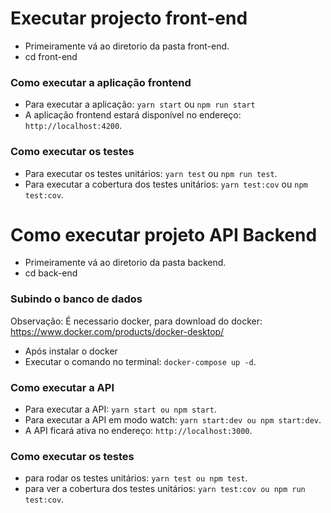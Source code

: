 #  Executar projecto front-end 
- Primeiramente vá ao diretorio da pasta front-end.
- cd front-end 
### Como executar a aplicação frontend
- Para executar a aplicação: `yarn start` ou `npm run start`
- A aplicação frontend estará disponível no endereço: `http://localhost:4200`.

### Como executar os testes
- Para executar os testes unitários: `yarn test` ou  `npm run test`.
- Para executar a cobertura dos testes unitários: `yarn test:cov` ou `npm test:cov`.


#  Como executar projeto API Backend
- Primeiramente vá ao diretorio da pasta backend.
- cd back-end 

### Subindo o banco de dados
Observação: É necessario docker, para download do docker: https://www.docker.com/products/docker-desktop/
- Após instalar o docker
- Executar o comando no terminal: `docker-compose up -d`.

### Como executar a API
- Para executar a API: `yarn start ou npm start`.
- Para executar a API em modo watch: `yarn start:dev ou npm start:dev`.
- A API ficará ativa  no endereço: `http://localhost:3000`.

### Como executar os testes
- para rodar os testes unitários: `yarn test ou npm test`.
- para ver a cobertura dos testes unitários: `yarn test:cov ou npm run test:cov`.
